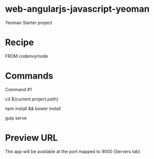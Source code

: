# web-angularjs-javascript-yeoman
Yeoman Starter project

# Recipe

FROM codenvy/node

# Commands

Command #1

cd ${current.project.path}

npm install && bower install

gulp serve

# Preview URL

The app will be available at the port mapped to 9000 (Servers tab)